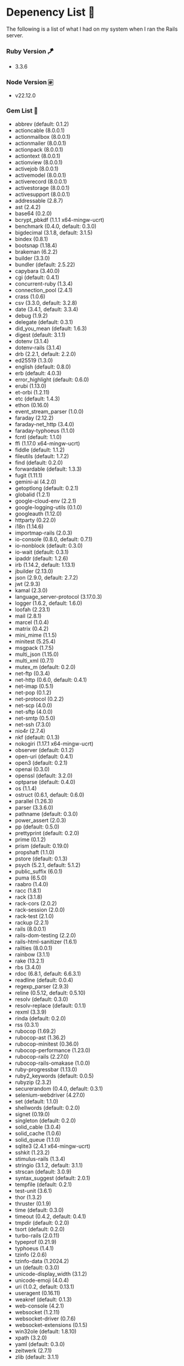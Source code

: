 # Depenency List 📜
The following is a list of what I had on my system when I ran the Rails server.

### Ruby Version 🪁
- 3.3.6
### Node Version 🀅
- v22.12.0
### Gem List 💎
- abbrev (default: 0.1.2)
- actioncable (8.0.0.1)
- actionmailbox (8.0.0.1)
- actionmailer (8.0.0.1)
- actionpack (8.0.0.1)
- actiontext (8.0.0.1)
- actionview (8.0.0.1)
- activejob (8.0.0.1)
- activemodel (8.0.0.1)
- activerecord (8.0.0.1)
- activestorage (8.0.0.1)
- activesupport (8.0.0.1)
- addressable (2.8.7)
- ast (2.4.2)
- base64 (0.2.0)
- bcrypt_pbkdf (1.1.1 x64-mingw-ucrt)
- benchmark (0.4.0, default: 0.3.0)
- bigdecimal (3.1.8, default: 3.1.5)
- bindex (0.8.1)
- bootsnap (1.18.4)
- brakeman (6.2.2)
- builder (3.3.0)
- bundler (default: 2.5.22)
- capybara (3.40.0)
- cgi (default: 0.4.1)
- concurrent-ruby (1.3.4)
- connection_pool (2.4.1)
- crass (1.0.6)
- csv (3.3.0, default: 3.2.8)
- date (3.4.1, default: 3.3.4)
- debug (1.9.2)
- delegate (default: 0.3.1)
- did_you_mean (default: 1.6.3)
- digest (default: 3.1.1)
- dotenv (3.1.4)
- dotenv-rails (3.1.4)
- drb (2.2.1, default: 2.2.0)
- ed25519 (1.3.0)
- english (default: 0.8.0)
- erb (default: 4.0.3)
- error_highlight (default: 0.6.0)
- erubi (1.13.0)
- et-orbi (1.2.11)
- etc (default: 1.4.3)
- ethon (0.16.0)
- event_stream_parser (1.0.0)
- faraday (2.12.2)
- faraday-net_http (3.4.0)
- faraday-typhoeus (1.1.0)
- fcntl (default: 1.1.0)
- ffi (1.17.0 x64-mingw-ucrt)
- fiddle (default: 1.1.2)
- fileutils (default: 1.7.2)
- find (default: 0.2.0)
- forwardable (default: 1.3.3)
- fugit (1.11.1)
- gemini-ai (4.2.0)
- getoptlong (default: 0.2.1)
- globalid (1.2.1)
- google-cloud-env (2.2.1)
- google-logging-utils (0.1.0)
- googleauth (1.12.0)
- httparty (0.22.0)
- i18n (1.14.6)
- importmap-rails (2.0.3)
- io-console (0.8.0, default: 0.7.1)
- io-nonblock (default: 0.3.0)
- io-wait (default: 0.3.1)
- ipaddr (default: 1.2.6)
- irb (1.14.2, default: 1.13.1)
- jbuilder (2.13.0)
- json (2.9.0, default: 2.7.2)
- jwt (2.9.3)
- kamal (2.3.0)
- language_server-protocol (3.17.0.3)
- logger (1.6.2, default: 1.6.0)
- loofah (2.23.1)
- mail (2.8.1)
- marcel (1.0.4)
- matrix (0.4.2)
- mini_mime (1.1.5)
- minitest (5.25.4)
- msgpack (1.7.5)
- multi_json (1.15.0)
- multi_xml (0.7.1)
- mutex_m (default: 0.2.0)
- net-ftp (0.3.4)
- net-http (0.6.0, default: 0.4.1)
- net-imap (0.5.1)
- net-pop (0.1.2)
- net-protocol (0.2.2)
- net-scp (4.0.0)
- net-sftp (4.0.0)
- net-smtp (0.5.0)
- net-ssh (7.3.0)
- nio4r (2.7.4)
- nkf (default: 0.1.3)
- nokogiri (1.17.1 x64-mingw-ucrt)
- observer (default: 0.1.2)
- open-uri (default: 0.4.1)
- open3 (default: 0.2.1)
- openai (0.3.0)
- openssl (default: 3.2.0)
- optparse (default: 0.4.0)
- os (1.1.4)
- ostruct (0.6.1, default: 0.6.0)
- parallel (1.26.3)
- parser (3.3.6.0)
- pathname (default: 0.3.0)
- power_assert (2.0.3)
- pp (default: 0.5.0)
- prettyprint (default: 0.2.0)
- prime (0.1.2)
- prism (default: 0.19.0)
- propshaft (1.1.0)
- pstore (default: 0.1.3)
- psych (5.2.1, default: 5.1.2)
- public_suffix (6.0.1)
- puma (6.5.0)
- raabro (1.4.0)
- racc (1.8.1)
- rack (3.1.8)
- rack-cors (2.0.2)
- rack-session (2.0.0)
- rack-test (2.1.0)
- rackup (2.2.1)
- rails (8.0.0.1)
- rails-dom-testing (2.2.0)
- rails-html-sanitizer (1.6.1)
- railties (8.0.0.1)
- rainbow (3.1.1)
- rake (13.2.1)
- rbs (3.4.0)
- rdoc (6.8.1, default: 6.6.3.1)
- readline (default: 0.0.4)
- regexp_parser (2.9.3)
- reline (0.5.12, default: 0.5.10)
- resolv (default: 0.3.0)
- resolv-replace (default: 0.1.1)
- rexml (3.3.9)
- rinda (default: 0.2.0)
- rss (0.3.1)
- rubocop (1.69.2)
- rubocop-ast (1.36.2)
- rubocop-minitest (0.36.0)
- rubocop-performance (1.23.0)
- rubocop-rails (2.27.0)
- rubocop-rails-omakase (1.0.0)
- ruby-progressbar (1.13.0)
- ruby2_keywords (default: 0.0.5)
- rubyzip (2.3.2)
- securerandom (0.4.0, default: 0.3.1)
- selenium-webdriver (4.27.0)
- set (default: 1.1.0)
- shellwords (default: 0.2.0)
- signet (0.19.0)
- singleton (default: 0.2.0)
- solid_cable (3.0.4)
- solid_cache (1.0.6)
- solid_queue (1.1.0)
- sqlite3 (2.4.1 x64-mingw-ucrt)
- sshkit (1.23.2)
- stimulus-rails (1.3.4)
- stringio (3.1.2, default: 3.1.1)
- strscan (default: 3.0.9)
- syntax_suggest (default: 2.0.1)
- tempfile (default: 0.2.1)
- test-unit (3.6.1)
- thor (1.3.2)
- thruster (0.1.9)
- time (default: 0.3.0)
- timeout (0.4.2, default: 0.4.1)
- tmpdir (default: 0.2.0)
- tsort (default: 0.2.0)
- turbo-rails (2.0.11)
- typeprof (0.21.9)
- typhoeus (1.4.1)
- tzinfo (2.0.6)
- tzinfo-data (1.2024.2)
- un (default: 0.3.0)
- unicode-display_width (3.1.2)
- unicode-emoji (4.0.4)
- uri (1.0.2, default: 0.13.1)
- useragent (0.16.11)
- weakref (default: 0.1.3)
- web-console (4.2.1)
- websocket (1.2.11)
- websocket-driver (0.7.6)
- websocket-extensions (0.1.5)
- win32ole (default: 1.8.10)
- xpath (3.2.0)
- yaml (default: 0.3.0)
- zeitwerk (2.7.1)
- zlib (default: 3.1.1)
